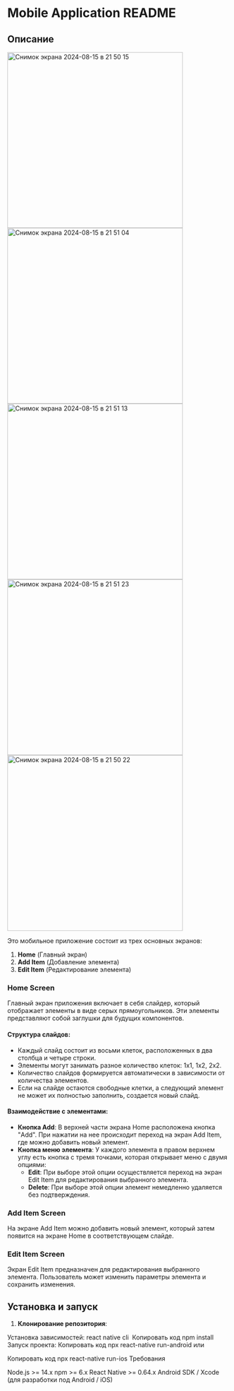 # Mobile Application README

## Описание
<img width="398" alt="Снимок экрана 2024-08-15 в 21 50 15" src="https://github.com/user-attachments/assets/1f488c58-069d-45c3-98a4-aae5442de0dc">
<img width="398" alt="Снимок экрана 2024-08-15 в 21 51 04" src="https://github.com/user-attachments/assets/a508afb4-8e4f-4aef-b467-dc73407dabf8">
<img width="398" alt="Снимок экрана 2024-08-15 в 21 51 13" src="https://github.com/user-attachments/assets/b37534d1-3a9e-42f5-904f-be6cf2b873fe">
<img width="398" alt="Снимок экрана 2024-08-15 в 21 51 23" src="https://github.com/user-attachments/assets/b5685404-86e5-4c8e-8c86-6dbd70532c78">
<img width="398" alt="Снимок экрана 2024-08-15 в 21 50 22" src="https://github.com/user-attachments/assets/0014f678-cfa8-4aeb-86bb-0f9383b16090">


Это мобильное приложение состоит из трех основных экранов:
1. **Home** (Главный экран)
2. **Add Item** (Добавление элемента)
3. **Edit Item** (Редактирование элемента)

### Home Screen

Главный экран приложения включает в себя слайдер, который отображает элементы в виде серых прямоугольников. Эти элементы представляют собой заглушки для будущих компонентов.

#### Структура слайдов:

- Каждый слайд состоит из восьми клеток, расположенных в два столбца и четыре строки.
- Элементы могут занимать разное количество клеток: 1x1, 1x2, 2x2.
- Количество слайдов формируется автоматически в зависимости от количества элементов.
- Если на слайде остаются свободные клетки, а следующий элемент не может их полностью заполнить, создается новый слайд.

#### Взаимодействие с элементами:

- **Кнопка Add**: В верхней части экрана Home расположена кнопка "Add". При нажатии на нее происходит переход на экран Add Item, где можно добавить новый элемент.
- **Кнопка меню элемента**: У каждого элемента в правом верхнем углу есть кнопка с тремя точками, которая открывает меню с двумя опциями:
  - **Edit**: При выборе этой опции осуществляется переход на экран Edit Item для редактирования выбранного элемента.
  - **Delete**: При выборе этой опции элемент немедленно удаляется без подтверждения.

### Add Item Screen

На экране Add Item можно добавить новый элемент, который затем появится на экране Home в соответствующем слайде.

### Edit Item Screen

Экран Edit Item предназначен для редактирования выбранного элемента. Пользователь может изменить параметры элемента и сохранить изменения.

## Установка и запуск

1. **Клонирование репозитория**:

Установка зависимостей:
react native cli 
Копировать код
npm install
Запуск проекта:
Копировать код
npx react-native run-android
или


Копировать код
npx react-native run-ios
Требования

Node.js >= 14.x
npm >= 6.x
React Native >= 0.64.x
Android SDK / Xcode (для разработки под Android / iOS)
